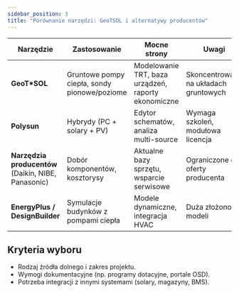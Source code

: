 ```yaml
---
sidebar_position: 3
title: "Porównanie narzędzi: GeoTSOL i alternatywy producentów"
---
```


| Narzędzie | Zastosowanie | Mocne strony | Uwagi |
| --- | --- | --- | --- |
| **GeoT*SOL** | Gruntowe pompy ciepła, sondy pionowe/poziome | Modelowanie TRT, baza urządzeń, raporty ekonomiczne | Skoncentrowane na układach gruntowych |
| **Polysun** | Hybrydy (PC + solary + PV) | Edytor schematów, analiza multi-source | Wymaga szkoleń, modułowa licencja |
| **Narzędzia producentów** (Daikin, NIBE, Panasonic) | Dobór komponentów, kosztorysy | Aktualne bazy sprzętu, wsparcie serwisowe | Ograniczone do oferty producenta |
| **EnergyPlus / DesignBuilder** | Symulacje budynków z pompami ciepła | Modele dynamiczne, integracja HVAC | Duża złożoność modeli |

## Kryteria wyboru

- Rodzaj źródła dolnego i zakres projektu.
- Wymogi dokumentacyjne (np. programy dotacyjne, portale OSD).
- Potrzeba integracji z innymi systemami (solary, magazyny, BMS).

